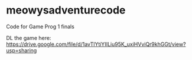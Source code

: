 # meowysadventurecode
Code for Game Prog 1 finals

DL the game here: https://drive.google.com/file/d/1avTlYtiYIILiu95K_uxiHVviQr9khGGt/view?usp=sharing
